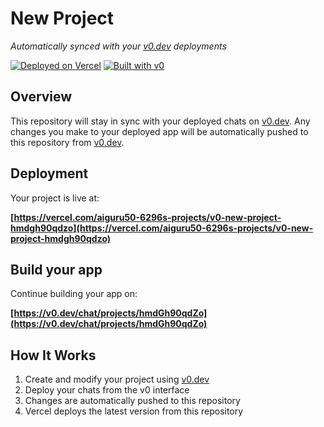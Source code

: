 # New Project

*Automatically synced with your [v0.dev](https://v0.dev) deployments*

[![Deployed on Vercel](https://img.shields.io/badge/Deployed%20on-Vercel-black?style=for-the-badge&logo=vercel)](https://vercel.com/aiguru50-6296s-projects/v0-new-project-hmdgh90qdzo)
[![Built with v0](https://img.shields.io/badge/Built%20with-v0.dev-black?style=for-the-badge)](https://v0.dev/chat/projects/hmdGh90qdZo)

## Overview

This repository will stay in sync with your deployed chats on [v0.dev](https://v0.dev).
Any changes you make to your deployed app will be automatically pushed to this repository from [v0.dev](https://v0.dev).

## Deployment

Your project is live at:

**[https://vercel.com/aiguru50-6296s-projects/v0-new-project-hmdgh90qdzo](https://vercel.com/aiguru50-6296s-projects/v0-new-project-hmdgh90qdzo)**

## Build your app

Continue building your app on:

**[https://v0.dev/chat/projects/hmdGh90qdZo](https://v0.dev/chat/projects/hmdGh90qdZo)**

## How It Works

1. Create and modify your project using [v0.dev](https://v0.dev)
2. Deploy your chats from the v0 interface
3. Changes are automatically pushed to this repository
4. Vercel deploys the latest version from this repository

